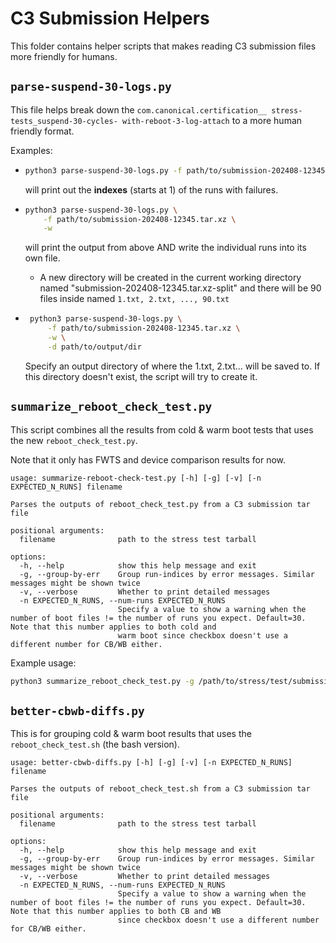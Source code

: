 # C3 Submission Helpers

This folder contains helper scripts that makes reading C3
submission files more friendly for humans.

## `parse-suspend-30-logs.py`

This file helps break down the `com.canonical.certification__
stress-tests_suspend-30-cycles-
with-reboot-3-log-attach` to a more human friendly format.

Examples:

- ```bash
  python3 parse-suspend-30-logs.py -f path/to/submission-202408-12345.tar.xz
  ```

   will print out the **indexes** (starts at 1) of the runs with failures.

- ```bash
  python3 parse-suspend-30-logs.py \
      -f path/to/submission-202408-12345.tar.xz \
      -w
  ```

   will print the output from above AND write the individual runs into its own
   file.
  - A new directory will be created in the current working directory named
   "submission-202408-12345.tar.xz-split" and there will be
   90 files inside named `1.txt, 2.txt, ..., 90.txt`

- ```bash
   python3 parse-suspend-30-logs.py \
       -f path/to/submission-202408-12345.tar.xz \
       -w \
       -d path/to/output/dir
   ```

   Specify an output directory of where the 1.txt, 2.txt... will be saved to.
   If this directory doesn't exist, the script will try to create it.

## `summarize_reboot_check_test.py`

This script combines all the results from cold & warm boot tests that uses the new `reboot_check_test.py`.

Note that it only has FWTS and device comparison results for now.

```
usage: summarize-reboot-check-test.py [-h] [-g] [-v] [-n EXPECTED_N_RUNS] filename

Parses the outputs of reboot_check_test.py from a C3 submission tar file

positional arguments:
  filename              path to the stress test tarball

options:
  -h, --help            show this help message and exit
  -g, --group-by-err    Group run-indices by error messages. Similar messages might be shown twice
  -v, --verbose         Whether to print detailed messages
  -n EXPECTED_N_RUNS, --num-runs EXPECTED_N_RUNS
                        Specify a value to show a warning when the number of boot files != the number of runs you expect. Default=30. Note that this number applies to both cold and
                        warm boot since checkbox doesn't use a different number for CB/WB either.
```

Example usage:

```bash
python3 summarize_reboot_check_test.py -g /path/to/stress/test/submission.tar.xz
```

## `better-cbwb-diffs.py`

This is for grouping cold & warm boot results that uses the `reboot_check_test.sh` (the bash version).


```
usage: better-cbwb-diffs.py [-h] [-g] [-v] [-n EXPECTED_N_RUNS] filename

Parses the outputs of reboot_check_test.sh from a C3 submission tar file

positional arguments:
  filename              path to the stress test tarball

options:
  -h, --help            show this help message and exit
  -g, --group-by-err    Group run-indices by error messages. Similar messages might be shown twice
  -v, --verbose         Whether to print detailed messages
  -n EXPECTED_N_RUNS, --num-runs EXPECTED_N_RUNS
                        Specify a value to show a warning when the number of boot files != the number of runs you expect. Default=30. Note that this number applies to both CB and WB
                        since checkbox doesn't use a different number for CB/WB either.
```